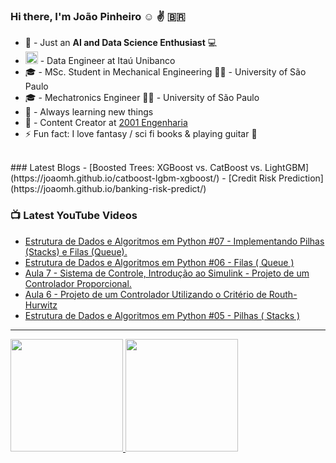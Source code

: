 ### Hi there, I'm João Pinheiro :relaxed: :v: <!---<span>&#x1f1e7;&#x1f1f7;</span> --> 🇧🇷
- :robot: - Just an **AI and Data Science Enthusiast** :computer:
- <img height="20" src="https://upload.wikimedia.org/wikipedia/commons/thumb/8/8a/Banco_Ita%C3%BA_logo.svg/1011px-Banco_Ita%C3%BA_logo.svg.png" /> - Data Engineer at Itaú Unibanco
- :mortar_board: - MSc. Student in Mechanical Engineering :wrench::microscope: - University of São Paulo
- :mortar_board: - Mechatronics Engineer :wrench::microscope: - University of São Paulo
- 🌱 - Always learning new things
- :movie_camera: - Content Creator at [2001 Engenharia](https://www.youtube.com/2001Engenharia)
- ⚡ Fun fact: I love fantasy / sci fi books & playing guitar :guitar:
<!--
### Connect with me:
<!-- [<img align="left" alt="LinkedIn" width="30px" src="https://raw.githubusercontent.com/devicons/devicon/9f4f5cdb393299a81125eb5127929ea7bfe42889/icons/linkedin/linkedin-original.svg" />][linkedin]
[<img align="left" alt="YouTube" width="30px" src="https://trucao.com.br/wp-content/uploads/2018/07/youtube-logo.png" />][youtube]
[<img align="left" alt="web" width="30px" src="https://avatars.githubusercontent.com/u/64713379?s=200&v=4" />][website]
 -->
 <!--
<a href="https://www.youtube.com/2001Engenharia"><img src="https://res.cloudinary.com/importdata/image/upload/v1595012354/yt_logo_jjgys4.png" alt="drawing" width="100"/>&nbsp;&nbsp;&nbsp;&nbsp;<a href="https://linkedin.com/in/joaomh/"><img src="https://res.cloudinary.com/importdata/image/upload/v1595012354/linkedin_t9qiwy.png" alt="drawing" width="100"/> &nbsp;&nbsp;&nbsp;&nbsp;
<br />
<!--
### Languages and Tools:
<img align="left" alt="Python" height="30" width="40" src="https://raw.githubusercontent.com/devicons/devicon/master/icons/python/python-original.svg" />
<img align="left" alt="Jupyter Notebook" height="30" width="40" src="https://raw.githubusercontent.com/devicons/devicon/9f4f5cdb393299a81125eb5127929ea7bfe42889/icons/jupyter/jupyter-original.svg" />
<!-- <img align="left" alt="R" height="30" width="40" src="https://raw.githubusercontent.com/devicons/devicon/9f4f5cdb393299a81125eb5127929ea7bfe42889/icons/r/r-original.svg" /> -->
<!--<img align="left" alt="Julia" height="30" width="50" src="https://raw.githubusercontent.com/devicons/devicon/9f4f5cdb393299a81125eb5127929ea7bfe42889/icons/julia/julia-original-wordmark.svg" />
<img align="left" alt="MATLAB" height="30" width="40" src="https://raw.githubusercontent.com/devicons/devicon/9f4f5cdb393299a81125eb5127929ea7bfe42889/icons/matlab/matlab-original.svg" />
<!-- <img align="left" alt="Cpp" height="30" width="40" src="https://raw.githubusercontent.com/devicons/devicon/9f4f5cdb393299a81125eb5127929ea7bfe42889/icons/postgresql/postgresql-original.svg" /> -->
<!--<img align="left" alt="SQL" height="30" width="40" src="https://raw.githubusercontent.com/devicons/devicon/9f4f5cdb393299a81125eb5127929ea7bfe42889/icons/cplusplus/cplusplus-original.svg" />
<img align="left" alt="Hadoop" height="30" width="70" src="https://upload.wikimedia.org/wikipedia/commons/thumb/0/0e/Hadoop_logo.svg/664px-Hadoop_logo.svg.png" /> -->
<!---
<img align="left" alt="TensorFlow" width="26px" src="https://raw.githubusercontent.com/github/explore/80688e429a7d4ef2fca1e82350fe8e3517d3494d/topics/tensorflow/tensorflow.png" />
<img align="left" alt="TensorFlow" width="26px" src="https://avatars0.githubusercontent.com/u/21003710?s=200&v=4" />
<img align="left" alt="scikit" width="26px" src="https://raw.githubusercontent.com/github/explore/80688e429a7d4ef2fca1e82350fe8e3517d3494d/topics/scikit-learn/scikit-learn.png" />
<img align="left" alt="ROS" width="26px" src="https://avatars3.githubusercontent.com/u/547448?s=200&v=4" />--->
<!-- <img align="left" alt="Visual Studio Code" height="30" width="40" src="https://raw.githubusercontent.com/devicons/devicon/9f4f5cdb393299a81125eb5127929ea7bfe42889/icons/vscode/vscode-original.svg" /> -->
<!--<img align="left" alt="Linux" width="26px" src="https://raw.githubusercontent.com/devicons/devicon/9f4f5cdb393299a81125eb5127929ea7bfe42889/icons/linux/linux-original.svg" />
<img align="left" alt="Terminal" height="30" width="40"src="https://raw.githubusercontent.com/github/explore/80688e429a7d4ef2fca1e82350fe8e3517d3494d/topics/terminal/terminal.png" />
<!-- <img align="left" alt="Vim" height="30" width="40"src="https://raw.githubusercontent.com/devicons/devicon/9f4f5cdb393299a81125eb5127929ea7bfe42889/icons/vim/vim-plain.svg" /> -->
<!--<img align="left" alt="Git" height="30" width="40" src="https://raw.githubusercontent.com/devicons/devicon/9f4f5cdb393299a81125eb5127929ea7bfe42889/icons/git/git-original.svg" />
<img align="left" alt="GitHub" height="30" width="40"src="https://raw.githubusercontent.com/devicons/devicon/9f4f5cdb393299a81125eb5127929ea7bfe42889/icons/github/github-original.svg" />
<img align="left" alt="GitLab" height="30" width="40"src="https://raw.githubusercontent.com/devicons/devicon/9f4f5cdb393299a81125eb5127929ea7bfe42889/icons/gitlab/gitlab-original.svg" />-->

<br />
### Latest Blogs
<!-- BLOG-POST-LIST:START -->
- [Boosted Trees: XGBoost vs. CatBoost vs. LightGBM](https://joaomh.github.io/catboost-lgbm-xgboost/)
- [Credit Risk Prediction](https://joaomh.github.io/banking-risk-predict/)
<!-- BLOG-POST-LIST:END -->

### 📺 Latest YouTube Videos
<!-- YOUTUBE:START -->
- [Estrutura de Dados e Algoritmos em Python #07 - Implementando Pilhas (Stacks) e Filas (Queue).](https://www.youtube.com/watch?v=mx_ckrxUn8k)
- [Estrutura de Dados e Algoritmos em Python #06 - Filas ( Queue )](https://www.youtube.com/watch?v=QHxCdtSyK2s)
- [Aula 7 - Sistema de Controle, Introdução ao Simulink - Projeto de um Controlador Proporcional.](https://www.youtube.com/watch?v=knbf3Uc1XfE)
- [Aula 6 - Projeto de um Controlador Utilizando o Critério de Routh-Hurwitz](https://www.youtube.com/watch?v=LQ4BPl4XZXI)
- [Estrutura de Dados e Algoritmos em Python #05 - Pilhas ( Stacks )](https://www.youtube.com/watch?v=oeeKHeE5VjY)
<!-- YOUTUBE:END -->


---

<!-- ![Anurag's github stats](https://github-readme-stats.vercel.app/api?username=joaomh&?count_private=true)
[![Top Langs](https://github-readme-stats.vercel.app/api/top-langs/?username=joaomh&layout=compact)](https://github.com/anuraghazra/github-readme-stats) -->
 <div>
  <a href="https://github.com/joaomh">
  <img height="180em" src="https://github-readme-stats.vercel.app/api?username=joaomh&show_icons=true&theme=monokai&include_all_commits=true&count_private=true"/>
  <img height="180em" src="https://github-readme-stats.vercel.app/api/top-langs/?username=joaomh&layout=compact&langs_count=7&theme=monokai"/>
</div>
<!-- 
[website]: https://github.com/2001engenharia
[youtube]: https://www.youtube.com/2001Engenharia
[linkedin]: https://linkedin.com/in/joaomh -->
